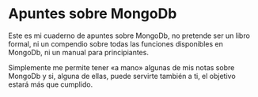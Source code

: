 # Apuntes sobre MongoDb

Este es mi cuaderno de apuntes sobre MongoDb, no pretende ser un libro formal, ni un compendio sobre todas las funciones disponibles en MongoDb, ni un manual para principiantes.

Simplemente me permite tener &laquo;a mano&raquo; algunas de mis notas sobre MongoDb y si, alguna de ellas, puede servirte también a ti, el objetivo estará más que cumplido.
